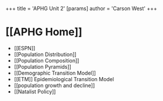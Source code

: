 +++
 title = 'APHG Unit 2'
[params]
	author = 'Carson West'
+++

# [[APHG Home]]

 - [[ESPN]]
 - [[Population Distribution]]
 - [[Population Composition]]
 - [[Population Pyramids]]
- [[Demographic Transition Model]]
- [[ETM]] Epidemiological Transition Model
- [[population growth and decline]]
- [[Natalist Policy]]


